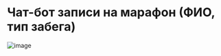 # Чат-бот записи на марафон (ФИО, тип забега)
![image](https://github.com/KristinaVaytovich/lab2/assets/124791163/6f32b354-e005-4e38-8db5-5a7562054fdd)

